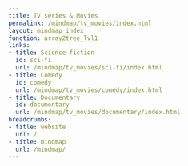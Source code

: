 ```yaml
---
title: TV series & Movies
permalink: /mindmap/tv_movies/index.html
layout: mindmap_index
function: array2tree_lvl1
links:
- title: Science fiction
  id: sci-fi
  url: /mindmap/tv_movies/sci-fi/index.html
- title: Comedy
  id: comedy
  url: /mindmap/tv_movies/comedy/index.html
- title: Documentary
  id: documentary
  url: /mindmap/tv_movies/documentary/index.html
breadcrumbs:
- title: website
  url: /
- title: mindmap
  url: /mindmap/
---
```

